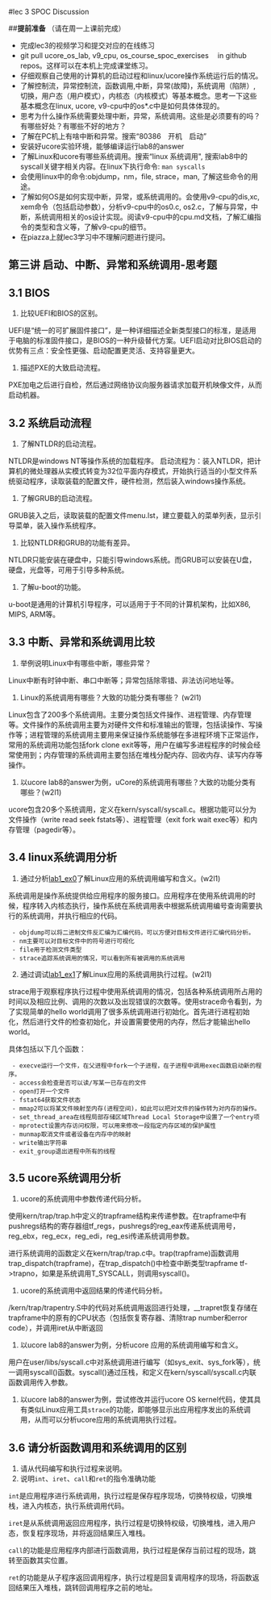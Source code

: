 #lec 3 SPOC Discussion

##**提前准备**
（请在周一上课前完成）

 - 完成lec3的视频学习和提交对应的在线练习
 - git pull ucore_os_lab, v9_cpu, os_course_spoc_exercises  　in github repos。这样可以在本机上完成课堂练习。
 - 仔细观察自己使用的计算机的启动过程和linux/ucore操作系统运行后的情况。
 - 了解控制流，异常控制流，函数调用,中断，异常(故障)，系统调用（陷阱）,切换，用户态（用户模式），内核态（内核模式）等基本概念。思考一下这些基本概念在linux, ucore, v9-cpu中的os*.c中是如何具体体现的。
 - 思考为什么操作系统需要处理中断，异常，系统调用。这些是必须要有的吗？有哪些好处？有哪些不好的地方？
 - 了解在PC机上有啥中断和异常。搜索“80386　开机　启动”
 - 安装好ucore实验环境，能够编译运行lab8的answer
 - 了解Linux和ucore有哪些系统调用。搜索“linux 系统调用", 搜索lab8中的syscall关键字相关内容。在linux下执行命令: ```man syscalls```
 - 会使用linux中的命令:objdump，nm，file, strace，man, 了解这些命令的用途。
 - 了解如何OS是如何实现中断，异常，或系统调用的。会使用v9-cpu的dis,xc, xem命令（包括启动参数），分析v9-cpu中的os0.c, os2.c，了解与异常，中断，系统调用相关的os设计实现。阅读v9-cpu中的cpu.md文档，了解汇编指令的类型和含义等，了解v9-cpu的细节。
 - 在piazza上就lec3学习中不理解问题进行提问。

## 第三讲 启动、中断、异常和系统调用-思考题

## 3.1 BIOS
 1. 比较UEFI和BIOS的区别。

UEFI是“统一的可扩展固件接口”，是一种详细描述全新类型接口的标准，是适用于电脑的标准固件接口，是BIOS的一种升级替代方案。UEFI启动对比BIOS启动的优势有三点：安全性更强、启动配置更灵活、支持容量更大。

 1. 描述PXE的大致启动流程。

PXE加电之后进行自检，然后通过网络协议向服务器请求加载开机映像文件，从而启动机器。

## 3.2 系统启动流程
 1. 了解NTLDR的启动流程。

NTLDR是windows NT等操作系统的加载程序。
启动流程为：装入NTLDR，把计算机的微处理器从实模式转变为32位平面内存模式，开始执行适当的小型文件系统驱动程序，读取装载的配置文件，硬件检测，然后装入windows操作系统。

 1. 了解GRUB的启动流程。

GRUB装入之后，读取装载的配置文件menu.lst，建立要载入的菜单列表，显示引导菜单，装入操作系统程序。

 1. 比较NTLDR和GRUB的功能有差异。

NTLDR只能安装在硬盘中，只能引导windows系统。而GRUB可以安装在U盘，硬盘，光盘等，可用于引导多种系统。

 1. 了解u-boot的功能。

u-boot是通用的计算机引导程序，可以适用于于不同的计算机架构，比如X86, MIPS, ARM等。

## 3.3 中断、异常和系统调用比较
 1. 举例说明Linux中有哪些中断，哪些异常？

Linux中断有时钟中断、串口中断等；异常包括除零错、非法访问地址等。

 1. Linux的系统调用有哪些？大致的功能分类有哪些？  (w2l1)
 
Linux包含了200多个系统调用。主要分类包括文件操作、进程管理、内存管理等。文件操作的系统调用主要为对硬件文件和标准输出的管理，包括读操作、写操作等；进程管理的系统调用主要用来保证操作系统能够在多进程环境下正常运作，常用的系统调用功能包括fork clone exit等等，用户在编写多进程程序的时候会经常使用到；内存管理的系统调用主要包括在堆栈分配内存、回收内存、读写内存等操作。

 1. 以ucore lab8的answer为例，uCore的系统调用有哪些？大致的功能分类有哪些？(w2l1)
 
ucore包含20多个系统调用，定义在kern/syscall/syscall.c。根据功能可以分为文件操作（write read seek fstats等）、进程管理（exit fork wait exec等）和内存管理（pagedir等）。
 
## 3.4 linux系统调用分析
 1. 通过分析[lab1_ex0](https://github.com/chyyuu/ucore_lab/blob/master/related_info/lab1/lab1-ex0.md)了解Linux应用的系统调用编写和含义。(w2l1)

系统调用是操作系统提供给应用程序的服务接口。应用程序在使用系统调用的时候，程序转入内核态执行，操作系统在系统调用表中根据系统调用编号查询需要执行的系统调用，并执行相应的代码。

 ```
  - objdump可以将二进制文件反汇编为汇编代码，可以方便对目标文件进行汇编代码分析。
  - nm主要可以对目标文件中的符号进行可视化
  - file用于检测文件类型
  - strace追踪系统调用的情况，可以看到所有被调用的系统调用
 ```

2. 通过调试[lab1_ex1](https://github.com/chyyuu/ucore_lab/blob/master/related_info/lab1/lab1-ex1.md)了解Linux应用的系统调用执行过程。(w2l1)

strace用于观察程序执行过程中使用系统调用的情况，包括各种系统调用所占用的时间以及相应比例、调用的次数以及出现错误的次数等。使用strace命令看到，为了实现简单的hello world调用了很多系统调用进行初始化。首先进行进程初始化，然后进行文件的检查初始化，并设置需要使用的内存，然后才能输出hello world。

具体包括以下几个函数：

 ```
  - execve运行一个文件，在父进程中fork一个子进程，在子进程中调用exec函数启动新的程序。
  - access会检查是否可以读/写某一已存在的文件
  - open打开一个文件
  - fstat64获取文件状态
  - mmap2可以将某文件映射至内存(进程空间)，如此可以把对文件的操作转为对内存的操作。
  - set_thread_area在线程局部存储区域Thread Local Storage中设置了一个entry项
  - mprotect设置内存访问权限，可以用来修改一段指定内存区域的保护属性
  - munmap取消文件或者设备在内存中的映射
  - write输出字符串
  - exit_group退出进程中所有的线程
 ```

## 3.5 ucore系统调用分析
 1. ucore的系统调用中参数传递代码分析。

使用kern/trap/trap.h中定义的trapframe结构来传递参数。在trapframe中有pushregs结构的寄存器组tf_regs，pushregs的reg_eax传递系统调用号，reg_ebx，reg_ecx，reg_edi，reg_esi传递系统调用参数。

进行系统调用的函数定义在kern/trap/trap.c中。trap(trapframe)函数调用trap_dispatch(trapframe)，在trap_dispatch()中检查中断类型trapframe tf->trapno，如果是系统调用T_SYSCALL，则调用syscall()。

 1. ucore的系统调用中返回结果的传递代码分析。

/kern/trap/trapentry.S中的代码对系统调用返回进行处理，__trapret恢复存储在trapframe中的原有的CPU状态（包括恢复寄存器、清除trap number和error code），并调用iret从中断返回

 1. 以ucore lab8的answer为例，分析ucore 应用的系统调用编写和含义。

用户在user/libs/syscall.c中对系统调用进行编写（如sys_exit、sys_fork等），统一调用syscall()函数。syscall()通过压栈，和定义在kern/syscall/syscall.c内联函数调用传入参数。

 1. 以ucore lab8的answer为例，尝试修改并运行ucore OS kernel代码，使其具有类似Linux应用工具`strace`的功能，即能够显示出应用程序发出的系统调用，从而可以分析ucore应用的系统调用执行过程。
 
## 3.6 请分析函数调用和系统调用的区别
 1. 请从代码编写和执行过程来说明。
   1. 说明`int`、`iret`、`call`和`ret`的指令准确功能

`int`是应用程序进行系统调用，执行过程是保存程序现场，切换特权级，切换堆栈，进入内核态，执行系统调用代码。

`iret`是从系统调用返回应用程序，执行过程是切换特权级，切换堆栈，进入用户态，恢复程序现场，并将返回结果压入堆栈。

`call`的功能是应用程序内部进行函数调用，执行过程是保存当前过程的现场，跳转至函数其实位置。

`ret`的功能是从子程序返回调用程序，执行过程是回复调用程序的现场，将函数返回结果压入堆栈，跳转回调用程序之前的地址。
